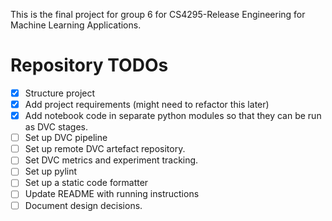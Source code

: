 This is the final project for group 6 for CS4295-Release Engineering for Machine Learning Applications.

# Repository TODOs
- [X] Structure project
- [X] Add project requirements (might need to refactor this later)
- [X] Add notebook code in separate python modules so that they can be run as DVC stages.
- [ ] Set up DVC pipeline
- [ ] Set up remote DVC artefact repository.
- [ ] Set DVC metrics and experiment tracking.
- [ ] Set up pylint
- [ ] Set up a static code formatter
- [ ] Update README with running instructions
- [ ] Document design decisions.